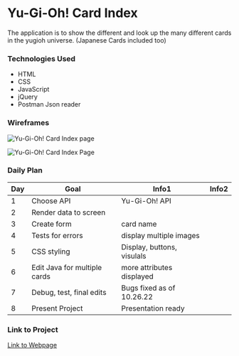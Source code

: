 # Yu-Gi-Oh! Card Index
The application is to show the different and look up the many different cards in the yugioh universe. (Japanese Cards included too)

### Technologies Used

- HTML
- CSS
- JavaScript
- jQuery
- Postman Json reader

### Wireframes

![Yu-Gi-Oh! Card Index page](https://user-images.githubusercontent.com/114038030/197371186-22a0553c-520c-4e51-9b3a-4e3bcae78d9a.png)

![Yu-Gi-Oh! Card Index Page](https://user-images.githubusercontent.com/114038030/197371123-82aa7556-a620-49a3-a8a4-327e39ab4498.png)



### Daily Plan

| Day | Goal | Info1| Info2 |
|-----|------|------|-------|
| 1 | Choose API | Yu-Gi-Oh! API | 
| 2 | Render data to screen |
| 3 | Create form | card name |
| 4 | Tests for errors | display multiple images |
| 5 | CSS styling | Display, buttons, visulals |
| 6 | Edit Java for multiple cards | more attributes displayed |
| 7 | Debug, test, final edits | Bugs fixed as of 10.26.22 |
| 8 | Present Project | Presentation ready |


### Link to Project
[Link to Webpage](https://projectone-sepia.vercel.app/)
